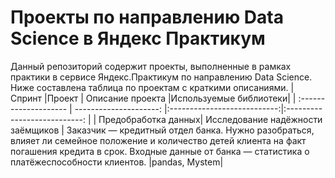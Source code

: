 # Проекты по направлению Data Science в Яндекс Практикум
Данный репозиторий содержит проекты, выполненные в рамках практики в сервисе Яндекс.Практикум по направлению Data Science. Ниже составлена таблица по проектам с краткими описаниями.
| Спринт              |Проект           | Описание проекта                     |Используемые библиотеки|
| :-------------------- | ---------------------: |:---------------------------:|:---------------------------: |
| Предобработка данных| Исследование надёжности заёмщиков | Заказчик — кредитный отдел банка. Нужно разобраться, влияет ли семейное положение и количество детей клиента на факт погашения кредита в срок. Входные данные от банка — статистика о платёжеспособности клиентов. |pandas, Mystem|
